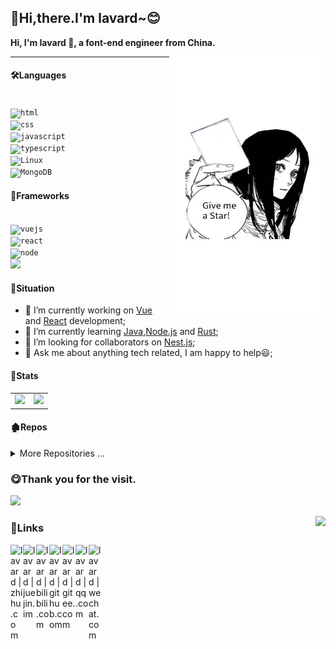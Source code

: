 ## :clap:Hi,there.I'm lavard~:blush:

**Hi, I'm lavard 👋, a font-end engineer from China.<br />**

<img  align="right" src="./assets/lavard.jpg" width="250" height="420" >

---

#### 🛠Languages

<code>
<img alt="html" src="https://img.shields.io/badge/HTML-e34c26?style=flat-square&logo=html5&logoColor=white">
<img alt="css" src="https://img.shields.io/badge/CSS-563d7c?style=flat-square&logo=css3">
<img alt="javascript" src="https://img.shields.io/badge/JavaScript-000000?style=flat-square&logo=javascript">
<img alt="typescript" src="https://img.shields.io/badge/TypeScript-1a0dab?style=flat-square&logo=typescript">
<img alt="Linux" src="https://img.shields.io/badge/-Linux-333333?style=flat&logo=Linux&logoColor=FCC624">
<img alt="MongoDB" src="https://img.shields.io/badge/-MongoDB-333333?style=flat&logo=mongodb">
</code>

#### 🔧Frameworks

<code>
<img alt="vuejs" src="https://img.shields.io/badge/Vue.js-007777?style=flat-square&logo=vue.js">
<img alt="react" src="https://img.shields.io/badge/-React.js-%2361DAFB?style=flat&logo=React&logoColor=white">
<img alt="node" src="https://img.shields.io/badge/-Node.js-333333?style=flat&logo=node.js">
</code>
<img src="https://readme-typing-svg.herokuapp.com?size=14&duration=7500&lines=JavaScript+%7C++TypeScript+%7C+Vue+%7C++React+%7C++Rust+%7C++Java"></img>

#### 👀Situation

- 🔭 I’m currently working on [Vue](https://vuejs.org/) and [React](https://beta.reactjs.org/) development;
- 🌱 I’m currently learning [Java](https://www.oracle.com/cn/java/technologies/java-se-api-doc.html),[Node.js](https://nodejs.org/en/) and [Rust](https://docs.rs/);
- 🌈 I’m looking for collaborators on [Nest.js](https://nestjs.org/);
- 💬 Ask me about anything tech related, I am happy to help😃;

#### 📒Stats

<!-- 想要隐藏指定统计信息，你可以调用参数 ?hide=，其值用 , 分隔。 -->
<!-- 选项：&hide=stars,commits,prs,issues,contribs -->

<table cellpadding="0">
  <tr style="padding: 0">
    <!-- GitHub Stats Card -->  
    <td valign="top"><img height="200" src="https://github-readme-stats.vercel.app/api?username=lalalavard&show_icons=true&theme=vue"/></td>
    <!-- GitHub Top Language Card -->
    <td valign="top"><img height="200" src="https://github-readme-stats.vercel.app/api/top-langs/?username=lalalavard&layout=compact&hide=html&custom_title=Top%20Languages"/></td>
  </tr>
</table>

#### 🏚️Repos

<details>
<summary>More Repositories ...</summary>
<!-- 对齐 Repo 卡片 -->
<a href="https://github.com/lalalavard/vue-vben-admin">
  <img align="center" src="https://github-readme-stats.vercel.app/api/pin/?username=lalalavard&repo=vue-vben-admin&theme=vue" />
</a>
<a href="https://github.com/lalalavard/juejin-helper">
  <img align="center" src="https://github-readme-stats.vercel.app/api/pin/?username=lalalavard&repo=juejin-helper&theme=vue" />
</a>
<a href="https://github.com/lalalavard/Cloudreve">
  <img align="center" src="https://github-readme-stats.vercel.app/api/pin/?username=lalalavard&repo=Cloudreve&theme=vue" />
</a>
<a href="https://github.com/lalalavard/HyPlayer">
  <img align="center" src="https://github-readme-stats.vercel.app/api/pin/?username=lalalavard&repo=HyPlayer&theme=vue" />
</a>
</details>

### :yum:Thank you for the visit.

![](http://profile-counter.glitch.me/lalalavard/count.svg)

<img src="https://view.moezx.cc/images/2021/02/25/7217294a8cb992d37eceeb8f5a01d100.gif" height="100" align="right"/>

### :pray:Links

<a href="https://www.zhihu.com/people/lai-zi-la-fu-de-lu-de-ma-nong">
  <img align="left" alt="lavard | zhihu.com" width="20px" src="https://www.zhihu.com/favicon.ico" />
</a>
<a href="https://juejin.cn/user/994371074524862">
  <img align="left" alt="lavard | juejin.im" width="21px" src="https://juejin.im/favicon.ico" />
</a>
<a href="https://space.bilibili.com/40744412">
  <img align="left" alt="lavard | bilibili.com" width="21px" src="https://www.bilibili.com/favicon.ico" />
</a>
<a href="https://github.com/lalalavard">
  <img align="left" alt="lavard | github.com" width="21px" src="https://www.github.com/favicon.ico" />
</a>
<a href="https://gitee.com/lavard">
  <img align="left" alt="lavard | gitee.com" width="21px" src="https://www.gitee.com/favicon.ico" />
</a>
<a href="https://wechat.com">
  <img align="left" alt="lavard | qq.com" width="21px" src="https://www.wechat.com/favicon.ico" />
</a>
<a href="https://im.qq.com">
  <img align="left" alt="lavard | wechat.com" width="21px" src="https://im.qq.com/favicon.ico" />
</a>
